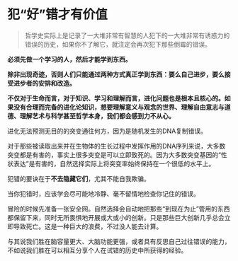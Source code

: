 # 犯“好”错才有价值

> 哲学史实际上是记录了一大堆非常有智慧的人犯下的一大堆非常有诱惑力的错误的历史，如果你不了解它，就注定会再次犯下那些倒霉的错误。

**必须先做一个学习的人，然后才能学到东西。**

**除非出现奇迹，否则人们只能通过两种方式真正学到东西：要么自己进步，要么接受进步者的安排和改造。**

**不仅对于生命而言，对于知识、学习和理解而言，进化问题也是根本且核心的。如果没有合理而完备的进化论知识，想要理解意义与观念的世界、理解自由意志与道德、理解艺术与科学甚至哲学本身，我们都会感到力不从心。**

进化无法预测无目的的突变通往何方，因为是随机发生的DNA复制错误。

对于那些被读取出来并在生物体的生长过程中发挥作用的DNA序列来说，大多数突变都是有害的，事实上很多突变是可以立即致死的。因为大多数突变基因的“性状表达”是有害的，自然选择实际上将突变率始终保持在一个很低的水平上。

犯错的要诀在于**不去隐藏它们**，尤其不能自我欺骗。

当你犯错时，应该学会尽可能地冷静、毫不留情地检查你记住的错误。

冒险的时候先准备一张安全网。自然选择会自动地把那些“到现在为止”管用的东西都保留下来，同时无所畏惧地开展或大或小的创新。只是那些巨大创新几乎总会立即导致死亡。这是一种巨大的浪费，不过没人能去计算。

与其说我们胜在脑容量更大、大脑功能更强，或者具有反思自己过往错误的能力，不如说我们胜在可以相互分享个人在试错的历史中所获得的经验。

